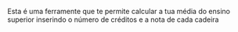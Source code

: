 Esta é uma ferramente que te permite calcular a tua média do ensino superior inserindo o número de créditos e a nota de cada cadeira
